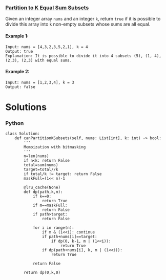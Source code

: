 ### [Partition to K Equal Sum Subsets](https://leetcode.com/problems/partition-to-k-equal-sum-subsets/) <br>

Given an integer array `nums` and an integer `k`, return `true` if it is possible to divide this array into `k` non-empty subsets whose sums are all equal.



#### Example 1:

```
Input: nums = [4,3,2,3,5,2,1], k = 4
Output: true
Explanation: It is possible to divide it into 4 subsets (5), (1, 4), (2,3), (2,3) with equal sums.

```

#### Example 2:

```
Input: nums = [1,2,3,4], k = 3
Output: false

```



# Solutions

### Python
```
class Solution:
    def canPartitionKSubsets(self, nums: List[int], k: int) -> bool:
        '''
        Memoization with bitmasking
        '''
        n=len(nums)
        if n<k: return False            
        total=sum(nums)
        target=total//k
        if total/k != target: return False        
        maskFull=(1<< n)-1
                
        @lru_cache(None)
        def dp(path,k,m):
            if k==0:
                return True
            if m==maskFull:
                return False
            if path>target:
                return False
            
            for i in range(n):
                if m & (1<<i): continue
                if path+nums[i]==target:
                    if dp(0, k-1, m | (1<<i)):
                        return True
                if dp(path+nums[i], k, m | (1<<i)):
                    return True
                
            return False
            
        return dp(0,k,0)
```
